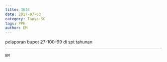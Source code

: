 ```yaml
---
title: 3634
date: 2017-07-03
category: Tanya-SC
tags: PPh
author: EM
---
```


pelaporan bupot 27-100-99 di spt tahunan

---



`EM`

